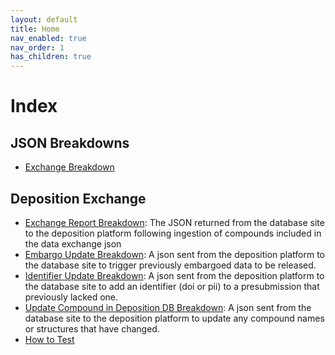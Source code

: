 ```yaml
---
layout: default
title: Home
nav_enabled: true
nav_order: 1
has_children: true
---
```

# Index

## JSON Breakdowns
- [Exchange Breakdown](./exchange_breakdown.md)

## Deposition Exchange

- [Exchange Report Breakdown](./deposition_exchange/exchange_report_breakdown.md): The JSON returned from the database site to the deposition platform following ingestion of compounds included in the data exchange json
- [Embargo Update Breakdown](./deposition_exchange/embargo_update_breakdown.md): A json sent from the deposition platform to the database site to trigger previously embargoed data to be released.
- [Identifier Update Breakdown](./deposition_exchange/identifier_update_breakdown.md): A json sent from the deposition platform to the database site to add an identifier (doi or pii) to a presubmission that previously lacked one.
- [Update Compound in Deposition DB Breakdown](./deposition_exchange/update_compound_in_deposition_db_breakdown.md): A json sent from the database site to the deposition platform to update any compound names or structures that have changed.
- [How to Test](./deposition_exchange/how_to_test.md)
